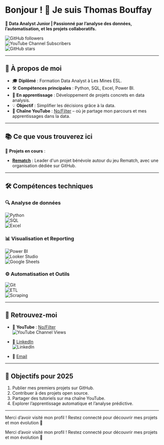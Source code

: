 # Bonjour ! 👋 Je suis Thomas Bouffay

**🚀 Data Analyst Junior | Passionné par l’analyse des données, l’automatisation, et les projets collaboratifs.**

![GitHub followers](https://img.shields.io/github/followers/Tbffay?style=social)  
![YouTube Channel Subscribers](https://img.shields.io/youtube/channel/subscribers/UCXWitUuzMQvDYJWQd1uoiuQ?style=social)  
![GitHub stars](https://img.shields.io/github/stars/Tbffay?style=social)

---

## 🎯 À propos de moi
- 🎓 **Diplômé** : Formation Data Analyst à Les Mines ESL.
- 🛠️ **Compétences principales** : Python, SQL, Excel, Power BI.
- 🌱 **En apprentissage** : Développement de projets concrets en data analysis.
- 💡 **Objectif** : Simplifier les décisions grâce à la data.
- 🎥 **Chaîne YouTube** : [No/Filter](https://www.youtube.com/@NofilterFR) – où je partage mon parcours et mes apprentissages dans la data.

---

## 📚 Ce que vous trouverez ici
🔧 **Projets en cours** :
- **[Rematch](https://github.com/Rematch-France)** : Leader d'un projet bénévole autour du jeu Rematch, avec une organisation dédiée sur GitHub.

---

## 🛠️ Compétences techniques

### 🔍 **Analyse de données**
![Python](https://img.shields.io/badge/Python-Intermédiaire-blue?logo=python&logoColor=white)  
![SQL](https://img.shields.io/badge/SQL-Intermédiaire-orange?logo=postgresql&logoColor=white)  
![Excel](https://img.shields.io/badge/Excel-Intermédiaire-brightgreen?logo=microsoft-excel&logoColor=white)

### 📊 **Visualisation et Reporting**
![Power BI](https://img.shields.io/badge/Power_BI-Intermédiaire-yellow?logo=powerbi&logoColor=white)  
![Looker Studio](https://img.shields.io/badge/Looker_Studio-Intermédiaire-blueviolet?logo=google&logoColor=white)  
![Google Sheets](https://img.shields.io/badge/Google_Sheets-Intermédiaire-green?logo=google-sheets&logoColor=white)

### ⚙️ **Automatisation et Outils**
![Git](https://img.shields.io/badge/Git-Intermédiaire-orange?logo=git&logoColor=white)  
![ETL](https://img.shields.io/badge/ETL-Intermédiaire-lightgrey?logo=data&logoColor=white)  
![Scraping](https://img.shields.io/badge/Scraping-Intermédiaire-red?logo=web&logoColor=white)

---

## 🔗 Retrouvez-moi
- 🎥 **YouTube** : [No/Filter](https://www.youtube.com/@NofilterFR)  
![YouTube Channel Views](https://img.shields.io/youtube/channel/views/UCXWitUuzMQvDYJWQd1uoiuQ?style=social)  

- 💼 [LinkedIn](https://www.linkedin.com/in/thomasbouffay)  
![LinkedIn](https://img.shields.io/badge/LinkedIn-Connect-blue?logo=linkedin)

- 📧 [Email](mailto:thomasbouffay1@gmail.com)

---

## 📝 Objectifs pour 2025
1. Publier mes premiers projets sur GitHub.
2. Contribuer à des projets open source.
3. Partager des tutoriels sur ma chaîne YouTube.
4. Explorer l’apprentissage automatique et l’analyse prédictive.

---

Merci d’avoir visité mon profil ! Restez connecté pour découvrir mes projets et mon évolution 🚀


Merci d’avoir visité mon profil ! Restez connecté pour découvrir mes projets et mon évolution 🚀

